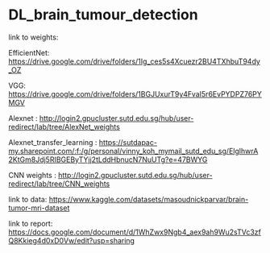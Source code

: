 # DL_brain_tumour_detection

link to weights: 

EfficientNet: https://drive.google.com/drive/folders/1Ig_ces5s4Xcuezr2BU4TXhbuT94dy_OZ

VGG: https://drive.google.com/drive/folders/1BGJUxurT9y4FvaI5r6EvPYDPZ76PYMGV

Alexnet : http://login2.gpucluster.sutd.edu.sg/hub/user-redirect/lab/tree/AlexNet_weights

Alexnet_transfer_learning : https://sutdapac-my.sharepoint.com/:f:/g/personal/vinny_koh_mymail_sutd_edu_sg/ElglhwrA2KtGm8Jdj5RIBGEByTYjj2tLddHbnucN7NuUTg?e=47BWYG

CNN weights : http://login2.gpucluster.sutd.edu.sg/hub/user-redirect/lab/tree/CNN_weights

link to data:
https://www.kaggle.com/datasets/masoudnickparvar/brain-tumor-mri-dataset

link to report: 
https://docs.google.com/document/d/1WhZwx9Ngb4_aex9ah9Wu2sTVc3zfQ8Kkieg4d0xD0Vw/edit?usp=sharing
